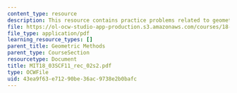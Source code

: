 ```yaml
---
content_type: resource
description: This resource contains practice problems related to geometric methods.
file: https://ol-ocw-studio-app-production.s3.amazonaws.com/courses/18-03sc-differential-equations-fall-2011/43ea9f63e71290be36ac9738e2b0bafc_MIT18_03SCF11_rec_02s2.pdf
file_type: application/pdf
learning_resource_types: []
parent_title: Geometric Methods
parent_type: CourseSection
resourcetype: Document
title: MIT18_03SCF11_rec_02s2.pdf
type: OCWFile
uid: 43ea9f63-e712-90be-36ac-9738e2b0bafc
---
```


